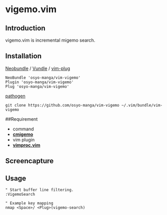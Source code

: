 # vigemo.vim

## Introduction

vigemo.vim is incremental migemo search.

## Installation

[Neobundle](https://github.com/Shougo/neobundle.vim) / [Vundle](https://github.com/gmarik/Vundle.vim) / [vim-plug](https://github.com/junegunn/vim-plug)

```vim
NeoBundle 'osyo-manga/vim-vigemo'
Plugin 'osyo-manga/vim-vigemo'
Plug 'osyo-manga/vim-vigemo'
```

[pathogen](https://github.com/tpope/vim-pathogen)

```
git clone https://github.com/osyo-manga/vim-vigemo ~/.vim/bundle/vim-vigemo
```

##Requirement

* command
 * __[cmigemo](http://www.kaoriya.net/software/cmigemo/)__
* vim plugin
 * __[vimproc.vim](https://github.com/Shougo/vimproc.vim)__

## Screencapture

## Usage

```vim
" Start buffer line filtering.
:VigemoSearch

" Example key mapping
nmap <Space>/ <Plug>(vigemo-search)
```

